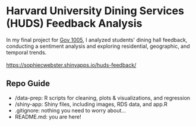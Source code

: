 # Harvard University Dining Services (HUDS) Feedback Analysis
In my final project for <a href="https://www.davidkane.info/files/gov_1005_spring_2020.html">Gov 1005</a>, I analyzed students' dining hall feedback, conducting a sentiment analysis and exploring
residential, geographic, and temporal trends.  <br> <br>
https://sophiecwebster.shinyapps.io/huds-feedback/

## Repo Guide
<ul>
  <li>/data-prep: R scripts for cleaning, plots & visualizations, and regression</li>
  <li>/shiny-app: Shiny files, including images, RDS data, and app.R</li>
  <li>.gitignore:  nothing you need to worry about...</li>
  <li>README.md: you are here!</li>
</ul>
